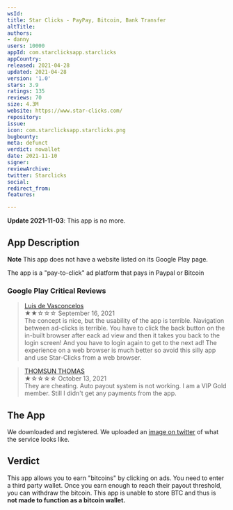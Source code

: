 ```yaml
---
wsId: 
title: Star Clicks - PayPay, Bitcoin, Bank Transfer
altTitle: 
authors:
- danny
users: 10000
appId: com.starclicksapp.starclicks
appCountry: 
released: 2021-04-28
updated: 2021-04-28
version: '1.0'
stars: 3.9
ratings: 135
reviews: 70
size: 4.3M
website: https://www.star-clicks.com/
repository: 
issue: 
icon: com.starclicksapp.starclicks.png
bugbounty: 
meta: defunct
verdict: nowallet
date: 2021-11-10
signer: 
reviewArchive: 
twitter: Starclicks
social: 
redirect_from: 
features: 

---
```


**Update 2021-11-03**: This app is no more.

## App Description

**Note** This app does not have a website listed on its Google Play page.

The app is a "pay-to-click" ad platform that pays in Paypal or Bitcoin

### Google Play Critical Reviews

> [Luis de Vasconcelos](https://play.google.com/store/apps/details?id=com.starclicksapp.starclicks&reviewId=gp%3AAOqpTOFXU754ZJukZPPORgpn3OijZ5weUDP9SjrZmhWQNGsnPiZTEdmNCsl63u-crYmbG7qBjrvpeU6ykWWbGjw)<br>
  ★★☆☆☆ September 16, 2021 <br>
       The concept is nice, but the usability of the app is terrible. Navigation between ad-clicks is terrible. You have to click the back button on the in-built browser after eack ad view and then it takes you back to the login screen! And you have to login again to get to the next ad! The experience on a web browser is much better so avoid this silly app and use Star-Clicks from a web browser.

> [THOMSUN THOMAS](https://play.google.com/store/apps/details?id=com.starclicksapp.starclicks&reviewId=gp%3AAOqpTOEHBe5HpqoR_7H90KJAbF1ZlKYPCroVkXFn4mHaxuisrurCJkPinHb6xwIm_i99YqNQ4ERm7it5OXyh3k4)<br>
  ★☆☆☆☆ October 13, 2021 <br>
       They are cheating. Auto payout system is not working. I am a VIP Gold member. Still I didn't get any payments from the app.

## The App

We downloaded and registered. We uploaded an [image on twitter](https://twitter.com/BitcoinWalletz/status/1452539479873376260) of what the service looks like.

## Verdict

This app allows you to earn "bitcoins" by clicking on ads. You need to enter a third party wallet. Once you earn enough to reach their payout threshold, you can withdraw the bitcoin. This app is unable to store BTC and thus is **not made to function as a bitcoin wallet.**
